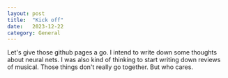 ```yaml
---
layout: post
title:  "Kick off"
date:   2023-12-22
category: General
---
```

Let's give those github pages a go. I intend to write down some thoughts about neural nets. I was also kind of thinking to start writing down reviews of musical. Those things don't really go together. But who cares.
